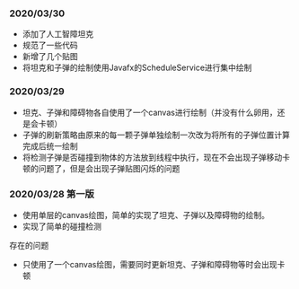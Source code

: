 ### 2020/03/30
- 添加了人工智障坦克
- 规范了一些代码
- 新增了几个贴图
- 将坦克和子弹的绘制使用Javafx的ScheduleService进行集中绘制



### 2020/03/29
- 坦克、子弹和障碍物各自使用了一个canvas进行绘制（并没有什么卵用，还是会卡顿）
- 子弹的刷新策略由原来的每一颗子弹单独绘制一次改为将所有的子弹位置计算完成后统一绘制
- 将检测子弹是否碰撞到物体的方法放到线程中执行，现在不会出现子弹移动卡顿的问题了，但是会出现子弹贴图闪烁的问题

### 2020/03/28 第一版 

- 使用单层的canvas绘图，简单的实现了坦克、子弹以及障碍物的绘制。
- 实现了简单的碰撞检测

存在的问题

- 只使用了一个canvas绘图，需要同时更新坦克、子弹和障碍物等时会出现卡顿